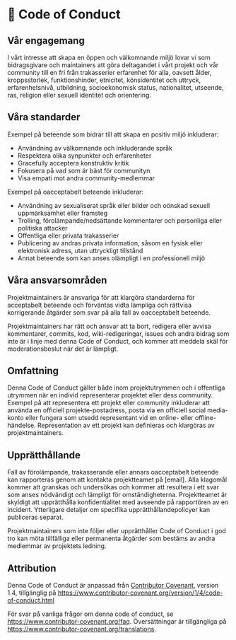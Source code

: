 # 📜 Code of Conduct

## Vår engagemang

I vårt intresse att skapa en öppen och välkomnande miljö lovar vi som bidragsgivare och maintainers att göra deltagandet i vårt projekt och vår community till en fri från trakasserier erfarenhet för alla, oavsett ålder, kroppsstorlek, funktionshinder, etnicitet, könsidentitet och uttryck, erfarenhetsnivå, utbildning, socioekonomisk status, nationalitet, utseende, ras, religion eller sexuell identitet och orientering.

## Våra standarder

Exempel på beteende som bidrar till att skapa en positiv miljö inkluderar:

* Användning av välkomnande och inkluderande språk
* Respektera olika synpunkter och erfarenheter
* Gracefully acceptera konstruktiv kritik
* Fokusera på vad som är bäst för communityn
* Visa empati mot andra community-medlemmar

Exempel på oacceptabelt beteende inkluderar:

* Användning av sexualiserat språk eller bilder och oönskad sexuell uppmärksamhet eller framsteg
* Trolling, förolämpande/nedsättande kommentarer och personliga eller politiska attacker
* Offentliga eller privata trakasserier
* Publicering av andras privata information, såsom en fysisk eller elektronisk adress, utan uttryckligt tillstånd
* Annat beteende som kan anses olämpligt i en professionell miljö

## Våra ansvarsområden

Projektmaintainers är ansvariga för att klargöra standarderna för acceptabelt beteende och förväntas vidta lämpliga och rättvisa korrigerande åtgärder som svar på alla fall av oacceptabelt beteende.

Projektmaintainers har rätt och ansvar att ta bort, redigera eller avvisa kommentarer, commits, kod, wiki-redigeringar, issues och andra bidrag som inte är i linje med denna Code of Conduct, och kommer att meddela skäl för moderationsbeslut när det är lämpligt.

## Omfattning

Denna Code of Conduct gäller både inom projektutrymmen och i offentliga utrymmen när en individ representerar projektet eller dess community. Exempel på att representera ett projekt eller community inkluderar att använda en officiell projekte-postadress, posta via en officiell social media-konto eller fungera som utsedd representant vid en online- eller offline-händelse. Representation av ett projekt kan definieras och klargöras av projektmaintainers.

## Upprätthållande

Fall av förolämpande, trakasserande eller annars oacceptabelt beteende kan rapporteras genom att kontakta projektteamet på [email]. Alla klagomål kommer att granskas och undersökas och kommer att resultera i ett svar som anses nödvändigt och lämpligt för omständigheterna. Projektteamet är skyldigt att upprätthålla konfidentialitet med avseende på rapportören av en incident. Ytterligare detaljer om specifika upprätthållandepolicyer kan publiceras separat.

Projektmaintainers som inte följer eller upprätthåller Code of Conduct i god tro kan möta tillfälliga eller permanenta åtgärder som bestäms av andra medlemmar av projektets ledning.

## Attribution

Denna Code of Conduct är anpassad från [Contributor Covenant][homepage], version 1.4, tillgänglig på https://www.contributor-covenant.org/version/1/4/code-of-conduct.html

[homepage]: https://www.contributor-covenant.org

För svar på vanliga frågor om denna code of conduct, se https://www.contributor-covenant.org/faq. Översättningar är tillgängliga på https://www.contributor-covenant.org/translations.
